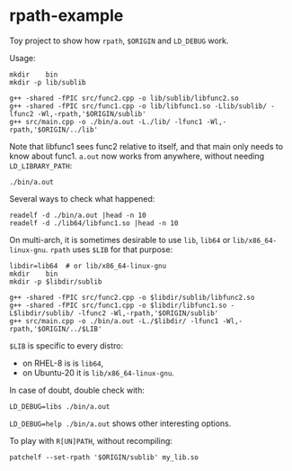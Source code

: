 # rpath-example

Toy project to show how `rpath`, `$ORIGIN` and `LD_DEBUG` work.

Usage:
```
mkdir    bin
mkdir -p lib/sublib

g++ -shared -fPIC src/func2.cpp -o lib/sublib/libfunc2.so
g++ -shared -fPIC src/func1.cpp -o lib/libfunc1.so -Llib/sublib/ -lfunc2 -Wl,-rpath,'$ORIGIN/sublib'
g++ src/main.cpp -o ./bin/a.out -L./lib/ -lfunc1 -Wl,-rpath,'$ORIGIN/../lib'
```

Note that libfunc1 sees func2 relative to itself, and that main only needs to know about func1.
`a.out` now works from anywhere, without needing `LD_LIBRARY_PATH`:
```
./bin/a.out
```

Several ways to check what happened:
```
readelf -d ./bin/a.out |head -n 10
readelf -d ./lib64/libfunc1.so |head -n 10
```

On multi-arch, it is sometimes desirable to use `lib`, `lib64` or `lib/x86_64-linux-gnu`.
`rpath` uses `$LIB` for that purpose:
```
libdir=lib64  # or lib/x86_64-linux-gnu
mkdir    bin
mkdir -p $libdir/sublib

g++ -shared -fPIC src/func2.cpp -o $libdir/sublib/libfunc2.so
g++ -shared -fPIC src/func1.cpp -o $libdir/libfunc1.so -L$libdir/sublib/ -lfunc2 -Wl,-rpath,'$ORIGIN/sublib'
g++ src/main.cpp -o ./bin/a.out -L./$libdir/ -lfunc1 -Wl,-rpath,'$ORIGIN/../$LIB'
```

`$LIB` is specific to every distro:
- on RHEL-8 is is `lib64`,
- on Ubuntu-20 it is `lib/x86_64-linux-gnu`.

In case of doubt, double check with:
```
LD_DEBUG=libs ./bin/a.out
```

`LD_DEBUG=help ./bin/a.out` shows other interesting options.

To play with `R[UN]PATH`, without recompiling:
```
patchelf --set-rpath '$ORIGIN/sublib' my_lib.so
```
